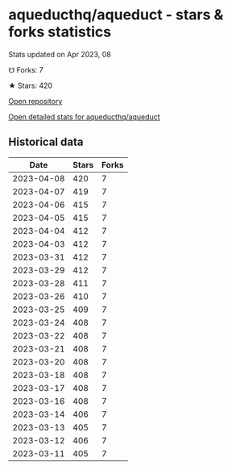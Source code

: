 # aqueducthq/aqueduct - stars & forks statistics

Stats updated on Apr 2023, 08

☋ Forks: 7

★ Stars: 420

[Open repository](https://github.com/aqueducthq/aqueduct)

[Open detailed stats for aqueducthq/aqueduct](https://reviewgithub.com/rep/aqueducthq/aqueduct)

## Historical data
| Date | Stars | Forks |
|------|-------|-------|
| 2023-04-08 | 420 | 7 | 
| 2023-04-07 | 419 | 7 | 
| 2023-04-06 | 415 | 7 | 
| 2023-04-05 | 415 | 7 | 
| 2023-04-04 | 412 | 7 | 
| 2023-04-03 | 412 | 7 | 
| 2023-03-31 | 412 | 7 | 
| 2023-03-29 | 412 | 7 | 
| 2023-03-28 | 411 | 7 | 
| 2023-03-26 | 410 | 7 | 
| 2023-03-25 | 409 | 7 | 
| 2023-03-24 | 408 | 7 | 
| 2023-03-22 | 408 | 7 | 
| 2023-03-21 | 408 | 7 | 
| 2023-03-20 | 408 | 7 | 
| 2023-03-18 | 408 | 7 | 
| 2023-03-17 | 408 | 7 | 
| 2023-03-16 | 408 | 7 | 
| 2023-03-14 | 406 | 7 | 
| 2023-03-13 | 405 | 7 | 
| 2023-03-12 | 406 | 7 | 
| 2023-03-11 | 405 | 7 | 

